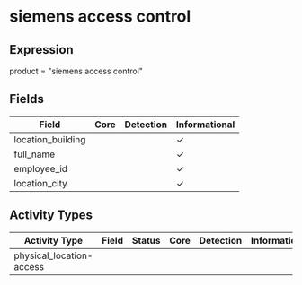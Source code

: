 siemens access control
======================

Expression
----------

product = "siemens access control"

Fields
------

| Field             | Core | Detection | Informational |
| ----------------- | ---- | --------- | ------------- |
| location_building |      |           | &#10003;      |
| full_name         |      |           | &#10003;      |
| employee_id       |      |           | &#10003;      |
| location_city     |      |           | &#10003;      |

Activity Types
--------------

| Activity Type            | Field | Status | Core | Detection | Informational |
| ------------------------ | ----- | ------ | ---- | --------- | ------------- |
| physical_location-access |       |        |      |           |               |

